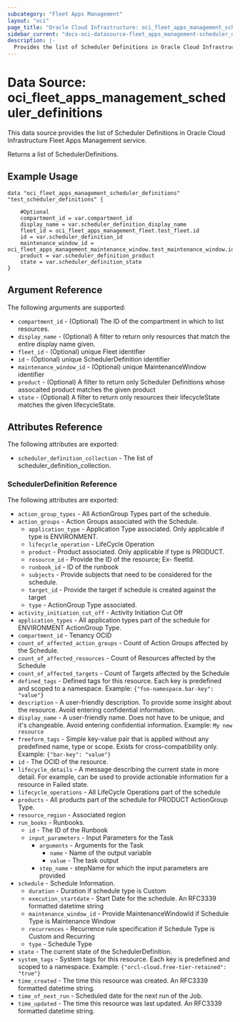 ```yaml
---
subcategory: "Fleet Apps Management"
layout: "oci"
page_title: "Oracle Cloud Infrastructure: oci_fleet_apps_management_scheduler_definitions"
sidebar_current: "docs-oci-datasource-fleet_apps_management-scheduler_definitions"
description: |-
  Provides the list of Scheduler Definitions in Oracle Cloud Infrastructure Fleet Apps Management service
---
```


# Data Source: oci_fleet_apps_management_scheduler_definitions
This data source provides the list of Scheduler Definitions in Oracle Cloud Infrastructure Fleet Apps Management service.

Returns a list of SchedulerDefinitions.


## Example Usage

```hcl
data "oci_fleet_apps_management_scheduler_definitions" "test_scheduler_definitions" {

	#Optional
	compartment_id = var.compartment_id
	display_name = var.scheduler_definition_display_name
	fleet_id = oci_fleet_apps_management_fleet.test_fleet.id
	id = var.scheduler_definition_id
	maintenance_window_id = oci_fleet_apps_management_maintenance_window.test_maintenance_window.id
	product = var.scheduler_definition_product
	state = var.scheduler_definition_state
}
```

## Argument Reference

The following arguments are supported:

* `compartment_id` - (Optional) The ID of the compartment in which to list resources.
* `display_name` - (Optional) A filter to return only resources that match the entire display name given.
* `fleet_id` - (Optional) unique Fleet identifier
* `id` - (Optional) unique SchedulerDefinition identifier
* `maintenance_window_id` - (Optional) unique MaintenanceWindow identifier
* `product` - (Optional) A filter to return only Scheduler Definitions whose assocaited product matches the given product
* `state` - (Optional) A filter to return only resources their lifecycleState matches the given lifecycleState.


## Attributes Reference

The following attributes are exported:

* `scheduler_definition_collection` - The list of scheduler_definition_collection.

### SchedulerDefinition Reference

The following attributes are exported:

* `action_group_types` - All ActionGroup Types part of the schedule.
* `action_groups` - Action Groups associated with the Schedule.
	* `application_type` - Application Type associated. Only applicable if type is ENVIRONMENT. 
	* `lifecycle_operation` - LifeCycle Operation
	* `product` - Product associated. Only applicable if type is PRODUCT. 
	* `resource_id` - Provide the ID of the resource; Ex- fleetId.
	* `runbook_id` - ID of the runbook
	* `subjects` - Provide subjects that need to be considered for the schedule.
	* `target_id` - Provide the target if schedule is created against the target
	* `type` - ActionGroup Type associated.
* `activity_initiation_cut_off` - Activity Initiation Cut Off
* `application_types` - All application types part of the schedule for ENVIRONMENT ActionGroup Type. 
* `compartment_id` - Tenancy OCID
* `count_of_affected_action_groups` - Count of Action Groups affected by the Schedule.
* `count_of_affected_resources` - Count of Resources affected by the Schedule
* `count_of_affected_targets` - Count of Targets affected by the Schedule
* `defined_tags` - Defined tags for this resource. Each key is predefined and scoped to a namespace. Example: `{"foo-namespace.bar-key": "value"}` 
* `description` - A user-friendly description. To provide some insight about the resource. Avoid entering confidential information. 
* `display_name` - A user-friendly name. Does not have to be unique, and it's changeable. Avoid entering confidential information.  Example: `My new resource` 
* `freeform_tags` - Simple key-value pair that is applied without any predefined name, type or scope. Exists for cross-compatibility only. Example: `{"bar-key": "value"}` 
* `id` - The OCID of the resource.
* `lifecycle_details` - A message describing the current state in more detail. For example, can be used to provide actionable information for a resource in Failed state.
* `lifecycle_operations` - All LifeCycle Operations part of the schedule
* `products` - All products part of the schedule for PRODUCT ActionGroup Type.
* `resource_region` - Associated region
* `run_books` - Runbooks.
	* `id` - The ID of the Runbook
	* `input_parameters` - Input Parameters for the Task
		* `arguments` - Arguments for the Task
			* `name` - Name of the output variable
			* `value` - The task output
		* `step_name` - stepName for which the input parameters are provided
* `schedule` - Schedule Information.
	* `duration` - Duration if schedule type is Custom
	* `execution_startdate` - Start Date for the schedule. An RFC3339 formatted datetime string
	* `maintenance_window_id` - Provide MaintenanceWindowId if Schedule Type is Maintenance Window
	* `recurrences` - Recurrence rule specification if Schedule Type is Custom and Recurring
	* `type` - Schedule Type
* `state` - The current state of the SchedulerDefinition.
* `system_tags` - System tags for this resource. Each key is predefined and scoped to a namespace. Example: `{"orcl-cloud.free-tier-retained": "true"}` 
* `time_created` - The time this resource was created. An RFC3339 formatted datetime string.
* `time_of_next_run` - Scheduled date for the next run of the Job.
* `time_updated` - The time this resource was last updated. An RFC3339 formatted datetime string.

